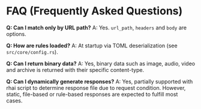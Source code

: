# FAQ (Frequently Asked Questions)

**Q: Can I match only by URL path?**
A: Yes. `url_path`, `headers` and `body` are options.

**Q: How are rules loaded?**
A: At startup via TOML deserialization (see `src/core/config.rs`).

**Q: Can I return binary data?**
A: Yes, binary data such as image, audio, video and archive is returned with their specific content-type.

**Q: Can I dynamically generate responses?**
A: Yes, partially supported with rhai script to determine response file due to request condition. However, static, file-based or rule-based responses are expected to fulfill most cases.
